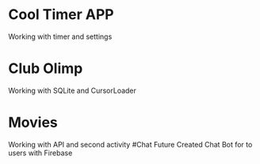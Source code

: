 # Cool Timer APP
Working with timer and settings
# Club Olimp
Working with SQLite and CursorLoader
# Movies
Working with API and second activity
#Chat Future
Created Chat Bot for to users with Firebase

